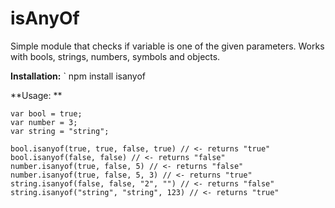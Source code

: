 ﻿# isAnyOf

Simple module that checks if variable is one of the given parameters. Works with bools, strings, numbers, symbols and objects.

**Installation:**
` npm install isanyof

**Usage: **
```
var bool = true;
var number = 3;
var string = "string";

bool.isanyof(true, true, false, true) // <- returns "true"
bool.isanyof(false, false) // <- returns "false"
number.isanyof(true, false, 5) // <- returns "false"
number.isanyof(true, false, 5, 3) // <- returns "true"
string.isanyof(false, false, "2", "") // <- returns "false"
string.isanyof("string", "string", 123) // <- returns "true"

```